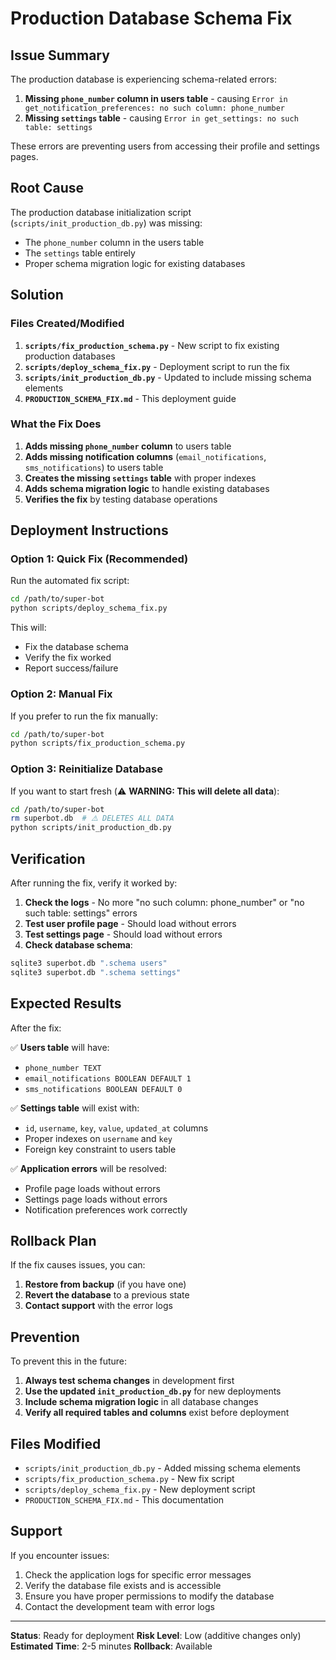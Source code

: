 # Production Database Schema Fix

## Issue Summary

The production database is experiencing schema-related errors:

1. **Missing `phone_number` column in users table** - causing `Error in get_notification_preferences: no such column: phone_number`
2. **Missing `settings` table** - causing `Error in get_settings: no such table: settings`

These errors are preventing users from accessing their profile and settings pages.

## Root Cause

The production database initialization script (`scripts/init_production_db.py`) was missing:
- The `phone_number` column in the users table
- The `settings` table entirely
- Proper schema migration logic for existing databases

## Solution

### Files Created/Modified

1. **`scripts/fix_production_schema.py`** - New script to fix existing production databases
2. **`scripts/deploy_schema_fix.py`** - Deployment script to run the fix
3. **`scripts/init_production_db.py`** - Updated to include missing schema elements
4. **`PRODUCTION_SCHEMA_FIX.md`** - This deployment guide

### What the Fix Does

1. **Adds missing `phone_number` column** to users table
2. **Adds missing notification columns** (`email_notifications`, `sms_notifications`) to users table
3. **Creates the missing `settings` table** with proper indexes
4. **Adds schema migration logic** to handle existing databases
5. **Verifies the fix** by testing database operations

## Deployment Instructions

### Option 1: Quick Fix (Recommended)

Run the automated fix script:

```bash
cd /path/to/super-bot
python scripts/deploy_schema_fix.py
```

This will:
- Fix the database schema
- Verify the fix worked
- Report success/failure

### Option 2: Manual Fix

If you prefer to run the fix manually:

```bash
cd /path/to/super-bot
python scripts/fix_production_schema.py
```

### Option 3: Reinitialize Database

If you want to start fresh (⚠️ **WARNING: This will delete all data**):

```bash
cd /path/to/super-bot
rm superbot.db  # ⚠️ DELETES ALL DATA
python scripts/init_production_db.py
```

## Verification

After running the fix, verify it worked by:

1. **Check the logs** - No more "no such column: phone_number" or "no such table: settings" errors
2. **Test user profile page** - Should load without errors
3. **Test settings page** - Should load without errors
4. **Check database schema**:

```bash
sqlite3 superbot.db ".schema users"
sqlite3 superbot.db ".schema settings"
```

## Expected Results

After the fix:

✅ **Users table** will have:
- `phone_number TEXT`
- `email_notifications BOOLEAN DEFAULT 1`
- `sms_notifications BOOLEAN DEFAULT 0`

✅ **Settings table** will exist with:
- `id`, `username`, `key`, `value`, `updated_at` columns
- Proper indexes on `username` and `key`
- Foreign key constraint to users table

✅ **Application errors** will be resolved:
- Profile page loads without errors
- Settings page loads without errors
- Notification preferences work correctly

## Rollback Plan

If the fix causes issues, you can:

1. **Restore from backup** (if you have one)
2. **Revert the database** to a previous state
3. **Contact support** with the error logs

## Prevention

To prevent this in the future:

1. **Always test schema changes** in development first
2. **Use the updated `init_production_db.py`** for new deployments
3. **Include schema migration logic** in all database changes
4. **Verify all required tables and columns** exist before deployment

## Files Modified

- `scripts/init_production_db.py` - Added missing schema elements
- `scripts/fix_production_schema.py` - New fix script
- `scripts/deploy_schema_fix.py` - New deployment script
- `PRODUCTION_SCHEMA_FIX.md` - This documentation

## Support

If you encounter issues:

1. Check the application logs for specific error messages
2. Verify the database file exists and is accessible
3. Ensure you have proper permissions to modify the database
4. Contact the development team with error logs

---

**Status**: Ready for deployment
**Risk Level**: Low (additive changes only)
**Estimated Time**: 2-5 minutes
**Rollback**: Available